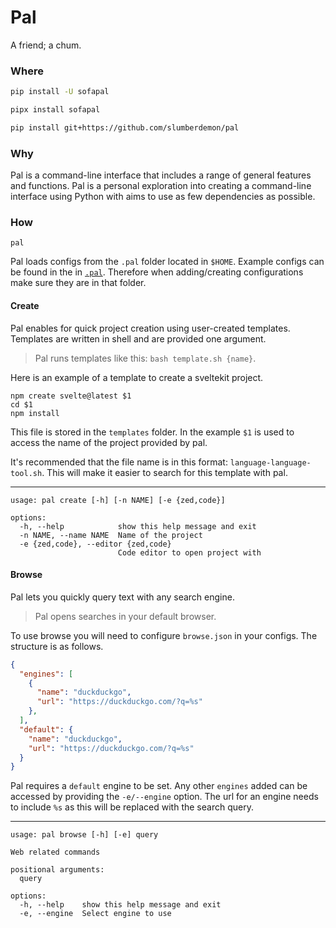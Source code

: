 # Pal

A friend; a chum.

### Where

```sh
pip install -U sofapal
```

```sh
pipx install sofapal
```

```sh
pip install git+https://github.com/slumberdemon/pal
```

### Why

Pal is a command-line interface that includes a range of general features and functions. Pal is a personal exploration into creating a command-line interface using Python with aims to use as few dependencies as possible.

### How

```shell
pal
```

Pal loads configs from the `.pal` folder located in `$HOME`. Example configs can be found in the in [`.pal`](https://github.com/SlumberDemon/pal/tree/main/.pal). Therefore when adding/creating configurations make sure they are in that folder.

#### Create

Pal enables for quick project creation using user-created templates. Templates are written in shell and are provided one argument.

> Pal runs templates like this: `bash template.sh {name}`.

Here is an example of a template to create a sveltekit project.

```shell
npm create svelte@latest $1
cd $1
npm install
```

This file is stored in the `templates` folder. In the example `$1` is used to access the name of the project provided by pal.

It's recommended that the file name is in this format: `language-language-tool.sh`. This will make it easier to search for this template with pal.

---

```shell
usage: pal create [-h] [-n NAME] [-e {zed,code}]

options:
  -h, --help            show this help message and exit
  -n NAME, --name NAME  Name of the project
  -e {zed,code}, --editor {zed,code}
                        Code editor to open project with
```

#### Browse

Pal lets you quickly query text with any search engine.

> Pal opens searches in your default browser.

To use browse you will need to configure `browse.json` in your configs. The structure is as follows.

```json
{
  "engines": [
    {
      "name": "duckduckgo",
      "url": "https://duckduckgo.com/?q=%s"
    },
  ],
  "default": {
    "name": "duckduckgo",
    "url": "https://duckduckgo.com/?q=%s"
  }
}
```

Pal requires a `default` engine to be set. Any other `engines` added can be accessed by providing the `-e/--engine` option. The url for an engine needs to include `%s` as this will be replaced with the search query.

---

```shell
usage: pal browse [-h] [-e] query

Web related commands

positional arguments:
  query

options:
  -h, --help    show this help message and exit
  -e, --engine  Select engine to use
```
